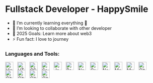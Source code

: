 # Fullstack Developer - HappySmile

- 🌱 I’m currently learning everything 🤣
- 👯 I’m looking to collaborate with other developer
- 🥅 2025 Goals: Learn more about web3
- ⚡ Fun fact: I love to journey
### Languages and Tools:

[<img align="left" alt="Visual Studio Code" width="26px" src="https://cdn.jsdelivr.net/gh/devicons/devicon/icons/vscode/vscode-original.svg" style="padding-right:10px;" />][vscode-url]
[<img align="left" alt="HTML5" width="26px" src="https://cdn.jsdelivr.net/gh/devicons/devicon/icons/html5/html5-original.svg" style="padding-right:10px;" />][html5-url]
[<img align="left" alt="CSS3" width="26px" src="https://cdn.jsdelivr.net/gh/devicons/devicon/icons/css3/css3-original.svg" style="padding-right:10px;" />][css3-url]
[<img align="left" alt="Sass" width="26px" src="https://cdn.jsdelivr.net/gh/devicons/devicon/icons/sass/sass-original.svg" style="padding-right:10px;" />][sass-url]
[<img align="left" alt="JavaScript" width="26px" src="https://cdn.jsdelivr.net/gh/devicons/devicon/icons/javascript/javascript-original.svg" style="padding-right:10px;" />][js-url]
[<img align="left" alt="React" width="26px" src="https://cdn.jsdelivr.net/gh/devicons/devicon/icons/react/react-original.svg" style="padding-right:10px;" />][react-url]
[<img align="left" alt="NextJs" width="26px" src="https://cdn.worldvectorlogo.com/logos/next-js.svg" style="padding-right:10px;" />][nextjs-url]
[<img align="left" alt="GraphQL" width="26px" src="https://cdn.jsdelivr.net/gh/devicons/devicon/icons/graphql/graphql-plain.svg" style="padding-right:10px;" />][graphql-url]
[<img align="left" alt="Node.js" width="26px" src="https://cdn.jsdelivr.net/gh/devicons/devicon/icons/nodejs/nodejs-original.svg" style="padding-right:10px;" />][nodejs-url]
[<img align="left" alt="MongoDB" width="26px" src="https://cdn.jsdelivr.net/gh/devicons/devicon/icons/mongodb/mongodb-original.svg" style="padding-right:10px;" />][mongodb-url]
[<img align="left" alt="MySQL" width="26px" src="https://cdn.jsdelivr.net/gh/devicons/devicon/icons/mysql/mysql-original.svg" style="padding-right:10px;" />][mysql-url]
[<img align="left" alt="Git" width="26px" src="https://cdn.jsdelivr.net/gh/devicons/devicon/icons/git/git-original.svg" style="padding-right:10px;" />][git-url]
[<img align="left" alt="GitHub" width="26px" src="https://user-images.githubusercontent.com/3369400/139447912-e0f43f33-6d9f-45f8-be46-2df5bbc91289.png" style="padding-right:10px;" />][github-url]
[<img align="left" alt="GitHub" width="26px" src="https://avatars.githubusercontent.com/u/39629390?s=200&v=4" style="padding-right:10px;" />][venduredocs]
[<img align="left" alt="GitHub" width="26px" src="https://avatars.githubusercontent.com/u/64235328?s=800&v=4" style="padding-right:10px;" />][remix-url]
[<img align="left" alt="GitHub" width="26px" src="https://upload.wikimedia.org/wikipedia/commons/1/1b/Svelte_Logo.svg" style="padding-right:10px;" />][sveltekit-url]

<br />
<br />

[website]: https://https://happysmile007.vercel.app/
[vscode-url]: https://code.visualstudio.com/download
[html5-url]: https://www.w3.org/TR/2011/WD-html5-20110405/
[css3-url]: https://www.w3schools.com/cssref/index.php
[sass-url]: https://sass-lang.com/documentation/
[js-url]: https://www.w3schools.com/jsrEF/default.asp
[React-url]: https://reactjs.org/
[nextjs-url]: https://nextjs.org/
[graphql-url]: https://graphql.org/learn/
[nodejs-url]: https://nodejs.org/en
[mongodb-url]: https://www.mongodb.com/docs/
[mysql-url]: https://dev.mysql.com/doc/
[git-url]: https://git-scm.com/doc
[github-url]: https://docs.github.com
[remix-url]: https://remix.run/docs/en/main
[contributors-shield]: https://img.shields.io/github/contributors/happysmile007/Best-README-Template.svg?style=for-the-badge
[contributors-url]: https://github.com/happysmile007/diagnosis/graphs/contributors
[forks-shield]: https://img.shields.io/github/forks/happysmile007/Best-README-Template.svg?style=for-the-badge
[forks-url]: https://github.com/happysmile007/Best-README-Template/network/members
[stars-shield]: https://img.shields.io/github/stars/happysmile007/Best-README-Template.svg?style=for-the-badge
[stars-url]: https://github.com/happysmile007/Best-README-Template/stargazers
[issues-shield]: https://img.shields.io/github/issues/happysmile007/Best-README-Template.svg?style=for-the-badge
[issues-url]: https://github.com/happysmile007/Best-README-Template/issues
[license-shield]: https://img.shields.io/github/license/happysmile007/Best-README-Template.svg?style=for-the-badge
[license-url]: https://github.com/happysmile007/Best-README-Template/blob/master/LICENSE.txt
[venduredocs]: https://vendure.io/
[sveltekit-url]: https://kit.svelte.dev/
